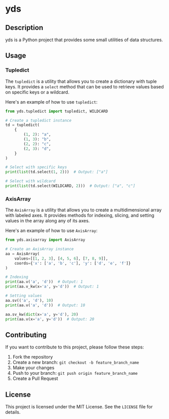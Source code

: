 # yds

## Description

yds is a Python project that provides some small utilities of data structures.

## Usage

### Tupledict

The `tupledict` is a utility that allows you to create a dictionary with tuple keys. It provides a `select` method that can be used to retrieve values based on specific keys or a wildcard.

Here's an example of how to use `tupledict`:

```python
from yds.tupledict import tupledict, WILDCARD

# Create a tupledict instance
td = tupledict(
    {
        (1, 2): "a",
        (1, 3): "b",
        (2, 2): "c",
        (2, 3): "d",
    }
)

# Select with specific keys
print(list(td.select(1, 2)))  # Output: ["a"]

# Select with wildcard
print(list(td.select(WILDCARD, 2)))  # Output: ["a", "c"]
```

### AxisArray

The `AxisArray` is a utility that allows you to create a multidimensional array with labeled axes. It provides methods for indexing, slicing, and setting values in the array along any of its axes.

Here's an example of how to use `AxisArray`:

```python
from yds.axisarray import AxisArray

# Create an AxisArray instance
aa = AxisArray(
    values=[[1, 2, 3], [4, 5, 6], [7, 8, 9]],
    coords={'x': ['a', 'b', 'c'], 'y': ['d', 'e', 'f']}
)

# Indexing
print(aa.v('a', 'd'))  # Output: 1
print(aa.v_kw(x='a', y='d'))  # Output: 1

# Setting values
aa.sv(('a', 'd'), 10)
print(aa.v('a', 'd'))  # Output: 10

aa.sv_kw(dict(x='a', y='d'), 20)
print(aa.v(x='a', y='d'))  # Output: 20
```

## Contributing

If you want to contribute to this project, please follow these steps:

1. Fork the repository
2. Create a new branch: `git checkout -b feature_branch_name`
3. Make your changes
4. Push to your branch: `git push origin feature_branch_name`
5. Create a Pull Request

## License

This project is licensed under the MIT License. See the `LICENSE` file for details.